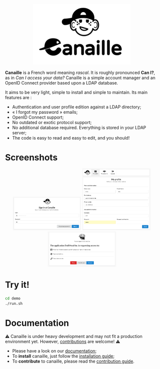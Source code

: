 <div align="center">
    <img src="canaille/static/img/canaille-full.png" height="200" alt="Canaille" />
</div>

**Canaille** is a French word meaning *rascal*. It is roughly pronounced **Can I?**,
as in *Can I access your data?* Canaille is a simple account manager and an OpenID Connect provider based upon a LDAP database.

It aims to be very light, simple to install and simple to maintain. Its main features are :
- Authentication and user profile edition against a LDAP directory;
- « I forgot my password » emails;
- OpenID Connect support;
- No outdated or exotic protocol support;
- No additional database required. Everything is stored in your LDAP server;
- The code is easy to read and easy to edit, and you should!

# Screenshots

<div align="center">
    <img src="doc/_static/login.png" width="225" alt="Canaille login page" />
    <img src="doc/_static/profile.png" width="225" alt="Canaille profile page" />
    <img src="doc/_static/consent.png" width="225" alt="Canaille consent page" />
</div>

# Try it!

```bash
cd demo
./run.sh
```

# Documentation

⚠ Canaille is under heavy development and may not fit a production environment yet. However, [contributions](CONTRIBUTING.rst) are welcome! ⚠

- Please have a look on our [documentation](https://canaille.readthedocs.io);
- To **install** canaille, just follow the [installation guide](https://canaille.readthedocs.io/en/latest/install.html);
- To **contribute** to canaille, please read the [contribution guide](https://canaille.readthedocs.io/en/latest/contributing.html).
